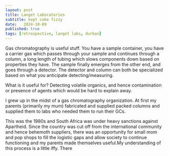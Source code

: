 ```yaml
---
layout: post
title: Langet Laboratories
subtitle: kept coke fizzy
date:   2024-10-09
published: true
tags: [retrospective, langet labs, durban]
---
```


Gas chromatography is useful stuff. You have a sample container, you have a carrier gas which passes through your sample and continues through a column, a long length of tubing which slows components down based on properties they have. The sample finally emerges from the other end, and goes through a detector. The detector and column can both be specialized based on what you anticipate detecting/measuring.

What is it useful for? Detecting volatile organics, and hence contamination or presence of agents which would be hard to explain away. 


I grew up in the midst of a gas chromatography organization. At first my parents (primarily my mum) fabricated and supplied packed columns and supplied them to labs who needed them to run their GCs.

This was the 1980s and South Africa was under heavy sanctions against Apartheid. Since the country was cut off from the international community and hence behemoth suppliers, there was an opportunity for small mom and pop shops to fill the logistic gaps and allow society to continue functioning and my parents made themselves useful.My understanding of this process is a little iffy. There 
